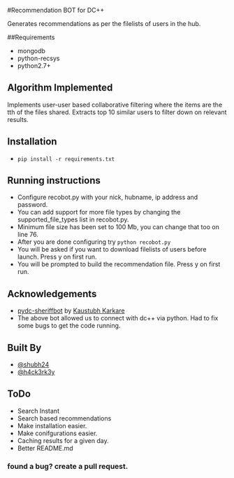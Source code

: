 #Recommendation BOT for DC++

Generates recommendations as per the filelists of users in the hub.

##Requirements
- mongodb
- python-recsys
- python2.7+

## Algorithm Implemented

Implements user-user based collaborative filtering where the items are the tth of the files shared. Extracts top 10 similar users to filter down on relevant results.

## Installation

- `pip install -r requirements.txt`

## Running instructions

- Configure recobot.py with your nick, hubname, ip address and password.
- You can add support for more file types by changing the supported_file_types list in recobot.py.
- Minimum file size has been set to 100 Mb, you can change that too on line 76.
- After you are done configuring try `python recobot.py`
- You will be asked if you want to download filelists of users before launch. Press y on first run.
- You will be prompted to build the recommendation file. Press y on first run.

## Acknowledgements
- [pydc-sheriffbot](https://github.com/kaustubh-karkare/pydc-sheriffbot/) by [Kaustubh Karkare](https://github.com/kaustubh-karkare)
- The above bot allowed us to connect with dc++ via python. Had to fix some bugs to get the code running.

## Built By
- [@shubh24](https://github.com/shubh24)
- [@h4ck3rk3y](https://github.com/h4ck3rk3y)

## ToDo
- Search Instant
- Search based recommendations
- Make installation easier.
- Make conifgurations easier.
- Caching results for a given day.
- Better README.md


### found a bug? create a pull request.
